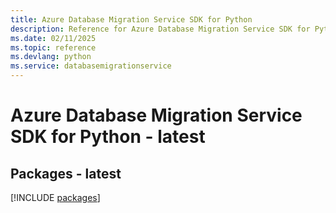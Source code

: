 ```yaml
---
title: Azure Database Migration Service SDK for Python
description: Reference for Azure Database Migration Service SDK for Python
ms.date: 02/11/2025
ms.topic: reference
ms.devlang: python
ms.service: databasemigrationservice
---
```

# Azure Database Migration Service SDK for Python - latest
## Packages - latest
[!INCLUDE [packages](database-migration-service-index.md)]